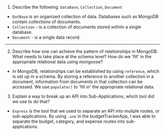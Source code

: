 1. Describe the following: `DataBase`, `Collection`, `Document`
* `DatBase` is an organized collection of data. Databases such as MongoDB contain collections of documents.
* `Collection` - is a collection of documents stored withiin a single database.
* `Document` - is a single data record.
---
2. Describe how one can achieve the pattern of relationships in MongoDB. What needs to take place at the schema level? How do we 'fill' in the appropriate relational data using mongoose?
* In MongoDB, relationships can be established by using `reference`, which is set up in a schema. By storing a reference to another collection in a document, information from documents in that collection can be accessed. We use `populate()` to 'fill in' the appropriate relational data.
3. Explain a way to break up an API into Sub-Applications, which tool did we use to do that?
* `Express` is the tool that we used to separate an API into muliple routes, or sub-applications. By using `.use` in the budgetTrackerApp, I was able to separate the budget, category, and expense routes into sub-applications.